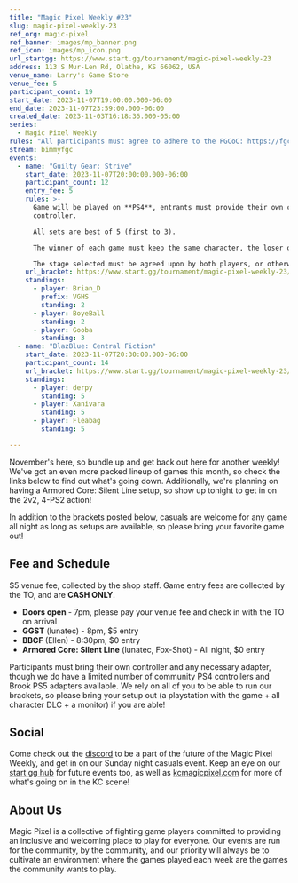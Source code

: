 ```yaml
---
title: "Magic Pixel Weekly #23"
slug: magic-pixel-weekly-23
ref_org: magic-pixel
ref_banner: images/mp_banner.png
ref_icon: images/mp_icon.png
url_startgg: https://www.start.gg/tournament/magic-pixel-weekly-23
address: 113 S Mur-Len Rd, Olathe, KS 66062, USA
venue_name: Larry's Game Store
venue_fee: 5
participant_count: 19
start_date: 2023-11-07T19:00:00.000-06:00
end_date: 2023-11-07T23:59:00.000-06:00
created_date: 2023-11-03T16:18:36.000-05:00
series:
  - Magic Pixel Weekly
rules: "All participants must agree to adhere to the FGCoC: https://fgcoc.com/"
stream: bimmyfgc
events:
  - name: "Guilty Gear: Strive"
    start_date: 2023-11-07T20:00:00.000-06:00
    participant_count: 12
    entry_fee: 5
    rules: >-
      Game will be played on **PS4**, entrants must provide their own compatible
      controller.  

      All sets are best of 5 (first to 3).  

      The winner of each game must keep the same character, the loser of that game may switch characters.  

      The stage selected must be agreed upon by both players, or otherwise selected at random.
    url_bracket: https://www.start.gg/tournament/magic-pixel-weekly-23/events/strive/brackets/1506382/2270790
    standings:
      - player: Brian_D
        prefix: VGHS
        standing: 2
      - player: BoyeBall
        standing: 2
      - player: Gooba
        standing: 3
  - name: "BlazBlue: Central Fiction"
    start_date: 2023-11-07T20:30:00.000-06:00
    participant_count: 14
    url_bracket: https://www.start.gg/tournament/magic-pixel-weekly-23/events/blazblue-central-fiction/brackets/1506395/2270803
    standings:
      - player: derpy
        standing: 5
      - player: Xanivara
        standing: 5
      - player: Fleabag
        standing: 5

---
```


November's here, so bundle up and get back out here for another weekly! We've got an even more packed lineup of games this month, so check the links below to find out what's going down. Additionally, we're planning on having a Armored Core: Silent Line setup, so show up tonight to get in on the 2v2, 4-PS2 action!

In addition to the brackets posted below, casuals are welcome for any game all night as long as setups are available, so please bring your favorite game out!

## Fee and Schedule
$5 venue fee, collected by the shop staff. Game entry fees are collected by the TO, and are **CASH ONLY**.

- **Doors open** - 7pm, please pay your venue fee and check in with the TO on arrival
- **GGST** (lunatec) - 8pm, $5 entry 
- **BBCF** (Ellen) - 8:30pm, $0 entry
- **Armored Core: Silent Line** (lunatec, Fox-Shot) - All night, $0 entry

Participants must bring their own controller and any necessary adapter, though we do have a limited number of community PS4 controllers and Brook PS5 adapters available. We rely on all of you to be able to run our brackets, so please bring your setup out (a playstation with the game + all character DLC + a monitor) if you are able!  

## Social
Come check out the [discord](https://discord.gg/jkmn6CVrrQ) to be a part of the future of the Magic Pixel Weekly, and get in on our Sunday night casuals event. Keep an eye on our [start.gg hub](https://www.start.gg/hub/magic-pixel) for future events too, as well as [kcmagicpixel.com](https://kcmagicpixel.com) for more of what's going on in the KC scene!

## About Us

Magic Pixel is a collective of fighting game players committed to providing an inclusive and welcoming place to play for everyone. Our events are run for the community, by the community, and our priority will always be to cultivate an environment where the games played each week are the games the community wants to play.
  